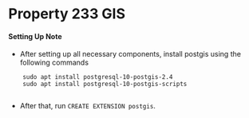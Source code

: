 # Property 233 GIS

#### Setting Up Note
- After setting up all necessary components, install postgis using the following commands <br/>
```
    sudo apt install postgresql-10-postgis-2.4
    sudo apt install postgresql-10-postgis-scripts
    
```
- After that, run ```CREATE EXTENSION postgis```.